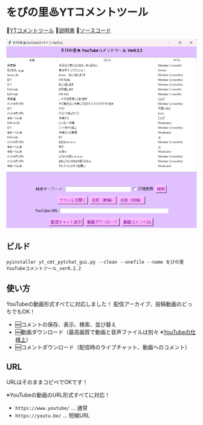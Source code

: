 # をぴの里♨YTコメントツール

🔗[YTコメントツール](/wopi_cmt_tool/bin/)
🔗[説明書](/wopi_cmt_tool/README.md)
🔗[ソースコード](/wopi_cmt_tool/yt_cmt_pytchat_gui.py)

![alt text](/doc/wopi_cmt_tool.png)

## ビルド

```shell
pyinstaller yt_cmt_pytchat_gui.py --clean --onefile --name をぴの里YouTubeコメントツール_ver0.2.2
```

## 使い方
YouTubeの動画形式すべてに対応しました！
配信アーカイブ、投稿動画のどっちでもOK！

- :new:コメントの保存、表示、検索、並び替え
- :new:動画ダウンロード（最高画質で動画と音声ファイルは別々 ※[YouTubeの仕様上](https://discord.com/channels/1015260036269879437/1287048092121563176/1287178258353356830)）
- :new:コメントダウンロード（配信時のライブチャット、動画へのコメント）

## URL
URLはそのままコピペでOKです！

※YouTubeの動画のURL形式すべてに対応！
-  `https://www.youtube/` ... 通常
- `https://youtu.be/` ... 短縮URL